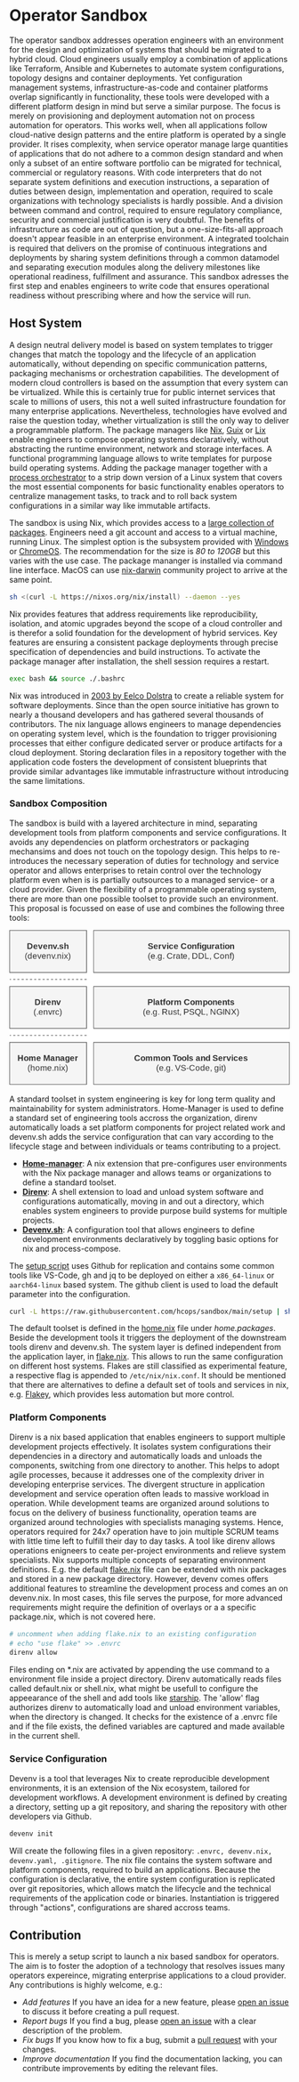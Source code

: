 # Operator Sandbox

The operator sandbox addresses operation engineers with an environment for the design and optimization of systems that should be migrated to a hybrid cloud. Cloud engineers usually employ a combination of applications like Terraform, Ansible and Kubernetes to automate system configurations, topology designs and container deployments. Yet configuration management systems, infrastructure-as-code and container platforms overlap significantly in functionality, these tools were developed with a different platform design in mind but serve a similar purpose. The focus is merely on provisioning and deployment automation not on process automation for operators. This works well, when all applications follow cloud-native design patterns and the entire platform is operated by a single provider. It rises complexity, when service operator manage large quantities of applications that do not adhere to a common design standard and when only a subset of an entire software portfolio can be migrated for technical, commercial or regulatory reasons. With code interpreters that do not separate system definitions and execution instructions, a separation of duties between design, implementation and operation, required to scale organizations with technology specialists is hardly possible. And a division between command and control, required to ensure regulatory compliance, security and commercial justification is very doubtful. The benefits of infrastructure as code are out of question, but a one-size-fits-all approach doesn't appear feasible in an enterprise environment. A integrated toolchain is required that delivers on the promise of continuous integrations and deployments by sharing system definitions through a common datamodel and separating execution modules along the delivery milestones like operational readiness, fulfillment and assurance. This sandbox adresses the first step and enables engineers to write code that ensures operational readiness without prescribing where and how the service will run.

## Host System

A design neutral delivery model is based on system templates to trigger changes that match the topology and the lifecycle of an application automatically, without depending on specific communication patterns, packaging mechanisms or orchestration capabilities. The development of modern cloud controllers is based on the assumption that every system can be virtualized. While this is certainly true for public internet services that scale to millions of users, this not a well suited infrastructure foundation for many enterprise applications. Nevertheless, technologies have evolved and raise the question today, whether virtualization is still the only way to deliver a programmable platform. The package managers like [Nix](https://github.com/NixOS/nix), [Guix](https://guix.gnu.org/) or [Lix](https://lix.systems/) enable engineers to compose operating systems declaratively, without abstracting the runtime environment, network and storage interfaces. A functional programming language allows to write templates for purpose build operating systems. Adding the package manager together with a [process orchestrator](https://f1bonacc1.github.io/process-compose/) to a strip down version of a Linux system that covers the most essential components for basic functionality enables operators to centralize management tasks, to track and to roll back system configurations in a similar way like immutable artifacts.

The sandbox is using Nix, which provides access to a [large collection of packages](https://search.nixos.org/packages). Engineers need a git account and access to a virtual machine, running Linux. The simplest option is the subsystem provided with [Windows](https://learn.microsoft.com/en-us/windows/wsl/about) or [ChromeOS](https://chromeos.dev/en/linux). The recommendation for the size is *80 to 120GB* but this varies with the use case. The package mananger is installed via command line interface. MacOS can use [nix-darwin](https://github.com/LnL7/nix-darwin) community project to arrive at the same point. 

```sh
sh <(curl -L https://nixos.org/nix/install) --daemon --yes
```

Nix provides features that address requirements like reproducibility, isolation, and atomic upgrades beyond the scope of a cloud controller and is therefor a solid foundation for the development of hybrid services. Key features are ensuring a consistent package deployments through precise specification of dependencies and build instructions. To activate the package manager after installation, the shell session requires a restart.

```sh
exec bash && source ./.bashrc
```

Nix was introduced in [2003 by Eelco Dolstra](https://en.wikipedia.org/wiki/Nix_(package_manager)) to create a reliable system for software deployments. Since than the open source initiative has grown to nearly a thousand developers and has gathered several thousands of contributors. The nix language allows engineers to manage dependencies on operating system level, which is the foundation to trigger provisioning processes that either configure dedicated server or produce artifacts for a cloud deployment. Storing declaration files in a repository together with the application code fosters the development of consistent blueprints that provide similar advantages like immutable infrastructure without introducing the same limitations.

### Sandbox Composition

The sandbox is build with a layered architecture in mind, separating development tools from platform components and service configurations. It avoids any dependencies on platform orchestrators or packaging mechansims and does not touch on the topology design. This helps to re-introduces the necessary seperation of duties for technology and service operator and allows enterprises to retain control over the technology platform even when is is partially outsources to a managed service- or a cloud provider. Given the flexibility of a programmable operating system, there are more than one possible toolset to provide such an environment. This proposal is focussed on ease of use and combines the following three tools:

![High-Level Architecture for the Operator Sandbox](./img/techStack.drawio.svg)

A standard toolset in system engineering is key for long term quality and maintainability for system administrators. Home-Manager is used to define a standard set of engineering tools accross the organization, direnv automatically loads a set platform components for project related work and devenv.sh adds the service configuration that can vary according to the lifecycle stage and between individuals or teams contributing to a project. 

* **[Home-manager](https://nix-community.github.io/home-manager/)**: A nix extension that pre-configures user environments with the Nix package manager and allows teams or organizations to define a standard toolset.
* **[Direnv](https://direnv.net/)**: A shell extension to load and unload system software and configurations automatically, moving in and out a directory, which enables system engineers to provide purpose build systems for multiple projects.
* **[Devenv.sh](https://devenv.sh/)**: A configuration tool that allows engineers to define development environments declaratively by toggling basic options for nix and process-compose.

The [setup script](./setup) uses Github for replication and contains some common tools like VS-Code, gh and jq to be deployed on either a `x86_64-linux` or `aarch64-linux` based system. The github client is used to load the default parameter into the configuration. 

```sh
curl -L https://raw.githubusercontent.com/hcops/sandbox/main/setup | sh -s -- <x86_64-linux or aarch64-linux>
```

The default toolset is defined in the [home.nix](./home.nix) file under *home.packages*. Beside the development tools it triggers the deployment of the downstream tools direnv and devenv.sh. The system layer is defined independent from the application layer, in [flake.nix](./flake.nix). This allows to run the same configuration on different host systems. Flakes are still classified as experimental feature, a respective flag is appended to `/etc/nix/nix.conf`. It should be mentioned that there are alternatives to define a default set of tools and services in nix, e.g. [Flakey](https://github.com/lf-/flakey-profile), which provides less automation but more control.  

### Platform Components

Direnv is a nix based application that enables engineers to support multiple development projects effectively. It isolates system configurations their dependencies in a directory and automatically loads and unloads the components, switching from one directory to another. This helps to adopt agile processes, because it addresses one of the complexity driver in developing enterprise services. The divergent structure in application development and service operation often leads to massive workload in operation. While development teams are organized around solutions to focus on the delivery of business functionality, operation teams are organized around technologies with specialists managing systems. Hence, operators required for 24x7 operation have to join multiple SCRUM teams with little time left to fulfill their day to day tasks. A tool like direnv allows operations enigneers to ceate per-project environments and relieve system specialists. Nix supports multiple concepts of separating environment definitions. E.g. the default [flake.nix](./flake.nix) file can be extended with nix packages and stored in a new package directory. However, devenv comes offers additional features to streamline the development process and comes an on devenv.nix. In most cases, this file serves the purpose, for more advanced requirements might require the definition of overlays or a a specific package.nix, which is not covered here.  

```sh
# uncomment when adding flake.nix to an existing configuration
# echo "use flake" >> .envrc
direnv allow
```

Files ending on *.nix are activated by appending the use command to a environment file inside a project directory. Direnv automatically reads files called default.nix or shell.nix, what might be usefull to configure the appeearance of the shell and add tools like [starship](https://starship.rs/). The 'allow' flag authorizes direnv to automatically load and unload environment variables, when the directory is changed. It checks for the existence of a .envrc file and if the file exists, the defined variables are captured and made available in the current shell.  

### Service Configuration

Devenv is a tool that leverages Nix to create reproducible development environments, it is an extension of the Nix ecosystem, tailored for development workflows. A development environment is defined by creating a directory, setting up a git repository, and sharing the repository with other developers via Github.

```sh
devenv init
```

Will create the following files in a given repository: `.envrc, devenv.nix, devenv.yaml, .gitignore`. The nix file contains the system software and platform components, required to build an applications. Because the configuration is declarative, the entire system configuration is replicated over git repositories, which allows match the lifecycle and the technical requirements of the application code or binaries. Instantiation is triggered through "actions", configurations are shared accross teams.

## Contribution
This is merely a setup script to launch a nix based sandbox for operators. The aim is to foster the adoption of a technology that resolves issues many operators expereince, migrating enterprise applications to a cloud provider. Any contributions is highly welcome, e.g.:
* *Add features* If you have an idea for a new feature, please [open an issue](https://github.com/hcops/sandbox/issues/new) to discuss it before creating a pull request.
* *Report bugs* If you find a bug, please [open an issue](https://github.com/hcops/sandbox/issues/new) with a clear description of the problem.
* *Fix bugs* If you know how to fix a bug, submit a [pull request](https://github.com/hcops/sandbox/pull/new) with your changes.
* *Improve documentation* If you find the documentation lacking, you can contribute improvements by editing the relevant files.
